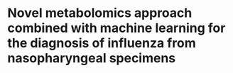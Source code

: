 # Novel metabolomics approach combined with machine learning for the diagnosis of influenza from nasopharyngeal specimens
